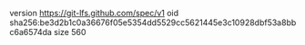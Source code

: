 version https://git-lfs.github.com/spec/v1
oid sha256:be3d2b1c0a36676f05e5354dd5529cc5621445e3c10928dbf53a8bbc6a6574da
size 560
